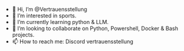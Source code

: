 - 👋 Hi, I’m @Vertrauensstellung
- 👀 I’m interested in sports.
- 🌱 I’m currently learning python & LLM.
- 💞️ I’m looking to collaborate on Python, Powershell, Docker & Bash projects.
- 📫 How to reach me: Discord vertrauensstellung

<!---
Vertrauensstellung/Vertrauensstellung is a ✨ special ✨ repository because its `README.md` (this file) appears on your GitHub profile.
You can click the Preview link to take a look at your changes.
--->
